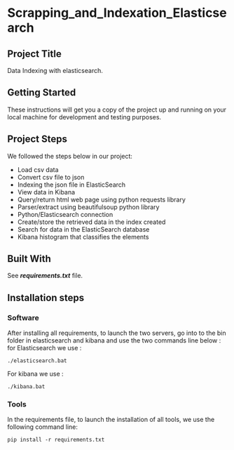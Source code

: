 # Scrapping_and_Indexation_Elasticsearch

## Project Title

Data Indexing with elasticsearch.

## Getting Started

These instructions will get you a copy of the project up and running on your local machine for development and testing purposes.

## Project Steps

We followed the steps below in our project: 

- Load csv data
- Convert csv file to json 
- Indexing the json file in ElasticSearch
- View data in Kibana
- Query/return html web page using python requests library
- Parser/extract using beautifulsoup python library
- Python/Elasticsearch connection
- Create/store the retrieved data in the index created
- Search for data in the ElasticSearch database 
- Kibana histogram that classifies the elements

## Built With

See ***requirements.txt*** file.

## Installation steps

### Software
After installing all requirements, to launch the two servers, go into to the bin folder in elasticsearch and kibana and use the two commands line below :
for Elasticsearch we use :
```
./elasticsearch.bat
```
For kibana we use :
```
./kibana.bat
```
### Tools

In the requirements file, to launch the installation of all tools, we use the following command line:

```
pip install -r requirements.txt
```
